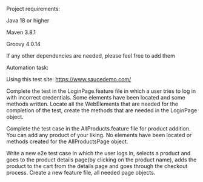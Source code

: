 Project requirements:

Java 18 or higher

Maven 3.8.1

Groovy 4.0.14

If any other dependencies are needed, please feel free to add them 

Automation task:

Using this test site: https://www.saucedemo.com/

Complete the test in the LoginPage.feature file in which a user tries to log in with incorrect credentials. Some elements have been located and some methods written. Locate all the WebElements that are needed for the completion of the test, create the methods that are needed in the LoginPage object.

Complete the test case in the AllProducts.feature file for product addition. You can add any product of your liking. No elements have been located or methods created for the AllProductsPage object.

Write a new e2e test case in which the user logs in, selects a product and goes to the product details page(by clicking on the product name), adds the product to the cart from the details page and goes through the checkout process. Create a new feature file, all needed page objects.
